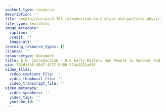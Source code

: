 ```yaml
---
content_type: resource
description: ''
file: /media/courses/8-701-introduction-to-nuclear-and-particle-physics-fall-2020/8_0-introduction-05-early-history-and-people-in-nuclear-and-particle-physics_.html
file_type: text/html
image_metadata:
  caption: ''
  credit: ''
  image-alt: ''
learning_resource_types: []
license: ''
resourcetype: Document
title: 8_0. Introduction - 0.5 Early History and People in Nuclear and Particle Physics_.html
uid: 782d1f35-46d7-4727-9d89-f74a2821a59f
video_files:
  video_captions_file: ''
  video_thumbnail_file: ''
  video_transcript_file: ''
video_metadata:
  video_speakers: ''
  video_tags: ''
  youtube_id: ''
---
```

